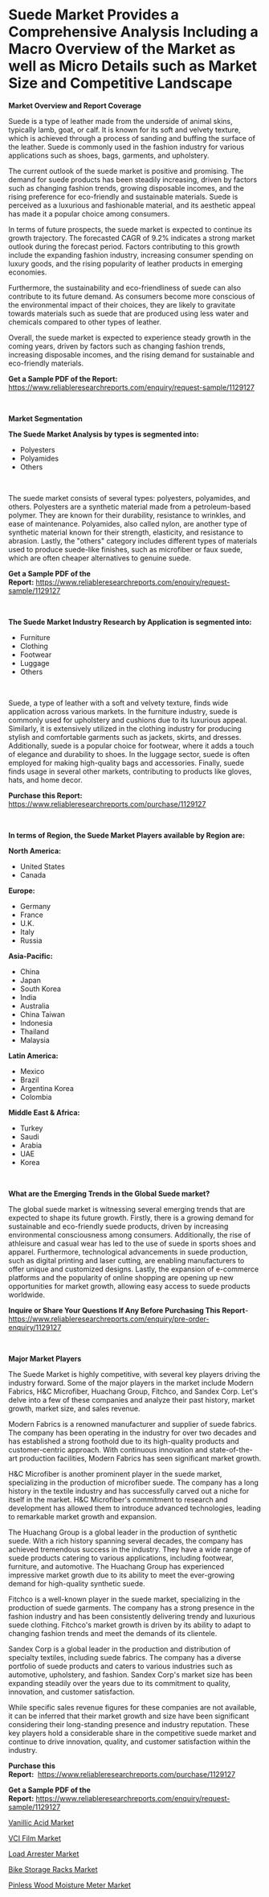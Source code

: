 <p><h1>Suede Market Provides a Comprehensive Analysis Including a Macro Overview of the Market as well as Micro Details such as Market Size and Competitive Landscape</h1></p><p><strong>Market Overview and Report Coverage</strong></p>
<p><p>Suede is a type of leather made from the underside of animal skins, typically lamb, goat, or calf. It is known for its soft and velvety texture, which is achieved through a process of sanding and buffing the surface of the leather. Suede is commonly used in the fashion industry for various applications such as shoes, bags, garments, and upholstery.</p><p>The current outlook of the suede market is positive and promising. The demand for suede products has been steadily increasing, driven by factors such as changing fashion trends, growing disposable incomes, and the rising preference for eco-friendly and sustainable materials. Suede is perceived as a luxurious and fashionable material, and its aesthetic appeal has made it a popular choice among consumers.</p><p>In terms of future prospects, the suede market is expected to continue its growth trajectory. The forecasted CAGR of 9.2% indicates a strong market outlook during the forecast period. Factors contributing to this growth include the expanding fashion industry, increasing consumer spending on luxury goods, and the rising popularity of leather products in emerging economies.</p><p>Furthermore, the sustainability and eco-friendliness of suede can also contribute to its future demand. As consumers become more conscious of the environmental impact of their choices, they are likely to gravitate towards materials such as suede that are produced using less water and chemicals compared to other types of leather.</p><p>Overall, the suede market is expected to experience steady growth in the coming years, driven by factors such as changing fashion trends, increasing disposable incomes, and the rising demand for sustainable and eco-friendly materials.</p></p>
<p><strong>Get a Sample PDF of the Report:</strong> <a href="https://www.reliableresearchreports.com/enquiry/request-sample/1129127">https://www.reliableresearchreports.com/enquiry/request-sample/1129127</a></p>
<p>&nbsp;</p>
<p><strong>Market Segmentation</strong></p>
<p><strong>The Suede Market Analysis by types is segmented into:</strong></p>
<p><ul><li>Polyesters</li><li>Polyamides</li><li>Others</li></ul></p>
<p>&nbsp;</p>
<p><p>The suede market consists of several types: polyesters, polyamides, and others. Polyesters are a synthetic material made from a petroleum-based polymer. They are known for their durability, resistance to wrinkles, and ease of maintenance. Polyamides, also called nylon, are another type of synthetic material known for their strength, elasticity, and resistance to abrasion. Lastly, the "others" category includes different types of materials used to produce suede-like finishes, such as microfiber or faux suede, which are often cheaper alternatives to genuine suede.</p></p>
<p><strong>Get a Sample PDF of the Report:</strong>&nbsp;<a href="https://www.reliableresearchreports.com/enquiry/request-sample/1129127">https://www.reliableresearchreports.com/enquiry/request-sample/1129127</a></p>
<p>&nbsp;</p>
<p><strong>The Suede Market Industry Research by Application is segmented into:</strong></p>
<p><ul><li>Furniture</li><li>Clothing</li><li>Footwear</li><li>Luggage</li><li>Others</li></ul></p>
<p>&nbsp;</p>
<p><p>Suede, a type of leather with a soft and velvety texture, finds wide application across various markets. In the furniture industry, suede is commonly used for upholstery and cushions due to its luxurious appeal. Similarly, it is extensively utilized in the clothing industry for producing stylish and comfortable garments such as jackets, skirts, and dresses. Additionally, suede is a popular choice for footwear, where it adds a touch of elegance and durability to shoes. In the luggage sector, suede is often employed for making high-quality bags and accessories. Finally, suede finds usage in several other markets, contributing to products like gloves, hats, and home decor.</p></p>
<p><strong>Purchase this Report:</strong>&nbsp; <a href="https://www.reliableresearchreports.com/purchase/1129127">https://www.reliableresearchreports.com/purchase/1129127</a></p>
<p>&nbsp;</p>
<p><strong>In terms of Region, the Suede Market Players available by Region are:</strong></p>
<p>
    <p> <strong> North America: </strong>
        <ul>
            <li>United States</li>
            <li>Canada</li>
        </ul>
        </p> 
    <p> <strong> Europe: </strong>
        <ul>
            <li>Germany</li>
            <li>France</li>
            <li>U.K.</li>
            <li>Italy</li>
            <li>Russia</li>
        </ul>
        </p> 
    <p> <strong> Asia-Pacific: </strong>
        <ul>
            <li>China</li>
            <li>Japan</li>
            <li>South Korea</li>
            <li>India</li>
            <li>Australia</li>
            <li>China Taiwan</li>
            <li>Indonesia</li>
            <li>Thailand</li>
            <li>Malaysia</li>
        </ul>
        </p> 
    <p> <strong> Latin America: </strong>
        <ul>
            <li>Mexico</li>
            <li>Brazil</li>
            <li>Argentina Korea</li>
            <li>Colombia</li>
        </ul>
        </p> 
    <p> <strong> Middle East & Africa: </strong>
        <ul>
            <li>Turkey</li>
            <li>Saudi</li>
            <li>Arabia</li>
            <li>UAE</li>
            <li>Korea</li>
        </ul>
    </p>
    </p>
<p>&nbsp;</p>
<p><strong>What are the Emerging Trends in the Global Suede market?</strong></p>
<p><p>The global suede market is witnessing several emerging trends that are expected to shape its future growth. Firstly, there is a growing demand for sustainable and eco-friendly suede products, driven by increasing environmental consciousness among consumers. Additionally, the rise of athleisure and casual wear has led to the use of suede in sports shoes and apparel. Furthermore, technological advancements in suede production, such as digital printing and laser cutting, are enabling manufacturers to offer unique and customized designs. Lastly, the expansion of e-commerce platforms and the popularity of online shopping are opening up new opportunities for market growth, allowing easy access to suede products worldwide.</p></p>
<p><strong>Inquire or Share Your Questions If Any Before Purchasing This Report</strong>- <a href="https://www.reliableresearchreports.com/enquiry/pre-order-enquiry/1129127">https://www.reliableresearchreports.com/enquiry/pre-order-enquiry/1129127</a></p>
<p>&nbsp;</p>
<p><strong>Major Market Players</strong></p>
<p><p>The Suede Market is highly competitive, with several key players driving the industry forward. Some of the major players in the market include Modern Fabrics, H&C Microfiber, Huachang Group, Fitchco, and Sandex Corp. Let's delve into a few of these companies and analyze their past history, market growth, market size, and sales revenue.</p><p>Modern Fabrics is a renowned manufacturer and supplier of suede fabrics. The company has been operating in the industry for over two decades and has established a strong foothold due to its high-quality products and customer-centric approach. With continuous innovation and state-of-the-art production facilities, Modern Fabrics has seen significant market growth.</p><p>H&C Microfiber is another prominent player in the suede market, specializing in the production of microfiber suede. The company has a long history in the textile industry and has successfully carved out a niche for itself in the market. H&C Microfiber's commitment to research and development has allowed them to introduce advanced technologies, leading to remarkable market growth and expansion.</p><p>The Huachang Group is a global leader in the production of synthetic suede. With a rich history spanning several decades, the company has achieved tremendous success in the industry. They have a wide range of suede products catering to various applications, including footwear, furniture, and automotive. The Huachang Group has experienced impressive market growth due to its ability to meet the ever-growing demand for high-quality synthetic suede.</p><p>Fitchco is a well-known player in the suede market, specializing in the production of suede garments. The company has a strong presence in the fashion industry and has been consistently delivering trendy and luxurious suede clothing. Fitchco's market growth is driven by its ability to adapt to changing fashion trends and meet the demands of its clientele.</p><p>Sandex Corp is a global leader in the production and distribution of specialty textiles, including suede fabrics. The company has a diverse portfolio of suede products and caters to various industries such as automotive, upholstery, and fashion. Sandex Corp's market size has been expanding steadily over the years due to its commitment to quality, innovation, and customer satisfaction.</p><p>While specific sales revenue figures for these companies are not available, it can be inferred that their market growth and size have been significant considering their long-standing presence and industry reputation. These key players hold a considerable share in the competitive suede market and continue to drive innovation, quality, and customer satisfaction within the industry.</p></p>
<p><strong>Purchase this Report:</strong>&nbsp;&nbsp;<a href="https://www.reliableresearchreports.com/purchase/1129127">https://www.reliableresearchreports.com/purchase/1129127</a></p>
<p></p>
<p><strong>Get a Sample PDF of the Report:</strong>&nbsp;<a href="https://www.reliableresearchreports.com/enquiry/request-sample/1129127">https://www.reliableresearchreports.com/enquiry/request-sample/1129127</a></p>
<p><p><a href="https://github.com/gulaimolin/Market-Research-Report-List-1/blob/main/vanillic-acid-market.md">Vanillic Acid Market</a></p><p><a href="https://github.com/gdfhhhj/Market-Research-Report-List-1/blob/main/vci-film-market.md">VCI Film Market</a></p><p><a href="https://medium.com/@kyliebodei/load-arrester-market-size-and-market-trends-complete-industry-overview-2023-to-2030-61735fe6ca05">Load Arrester Market</a></p><p><a href="https://medium.com/@candaceking17/analyzing-bike-storage-racks-market-global-industry-perspective-and-forecast-2023-to-2030-da7102e3a20b">Bike Storage Racks Market</a></p><p><a href="https://medium.com/@omamuller06/pinless-wood-moisture-meter-market-furnishes-information-on-market-share-market-trends-and-market-a943aa93f9d3">Pinless Wood Moisture Meter Market</a></p></p>